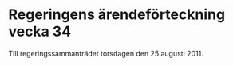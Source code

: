 # Regeringens ärendeförteckning vecka 34

Till regeringssammanträdet torsdagen den 25 augusti 2011.
